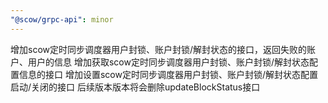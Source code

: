 ```yaml
---
"@scow/grpc-api": minor
---
```

增加scow定时同步调度器用户封锁、账户封锁/解封状态的接口，返回失败的账户、用户的信息
增加获取scow定时同步调度器用户封锁、账户封锁/解封状态配置信息的接口
增加设置scow定时同步调度器用户封锁、账户封锁/解封状态配置启动/关闭的接口
后续版本版本将会删除updateBlockStatus接口